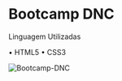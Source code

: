# Bootcamp DNC

Linguagem Utilizadas

• HTML5 
• CSS3

![Bootcamp-DNC](https://github.com/vyoshio71/ProjetoDNC/assets/116774749/bc56b372-184d-4916-a847-a4725e450e7b)

